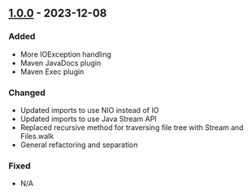 ## [1.0.0] - 2023-12-08
### Added
- More IOException handling
- Maven JavaDocs plugin
- Maven Exec plugin

### Changed
- Updated imports to use NIO instead of IO
- Updated imports to use Java Stream API
- Replaced recursive method for traversing file tree with Stream and Files.walk
- General refactoring and separation

### Fixed
- N/A

[Unreleased]: https://github.com/amyrman/edu-java-2-filecrawler/compare/v1.0.0...HEAD
[1.0.0]: https://github.com/amyrman/edu-java-2-filecrawler/compare/v0.1.0...v1.0.0
[0.1.0]: https://github.com/amyrman/edu-java-2-filecrawler/releases/tag/v0.1.0
